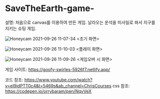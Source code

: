 # SaveTheEarth-game-

설명: 처음으로 canvas를 이용하여 만든 게임. 
      날라오는 운석을 미사일로 쏴서 지구를 지키는 슈팅 게임. 


![Honeycam 2021-09-26 11-07-34](https://user-images.githubusercontent.com/71580773/134790886-19490ca5-32e1-4296-911a-1d19df23764c.gif)
                                                             <초기 화면>

![Honeycam 2021-09-26 11-10-03](https://user-images.githubusercontent.com/71580773/134790889-ee8fc3d2-1519-40b5-9f3a-0854827c0a9e.gif)
                                                             <플레이 화면>

![Honeycam 2021-09-26 11-09-26](https://user-images.githubusercontent.com/71580773/134790888-aa38bf93-08c7-4296-9a03-cd4e53f2fa6f.gif)
                                                           <게임오버 시 화면>

게임 사이트: 
https://goofy-swirles-5926f7.netlify.app/

코드 참조:
https://www.youtube.com/watch?v=eI9idPTT0c4&t=5469s&ab_channel=ChrisCourses
css 참조:
https://codepen.io/orrybaram/pen/NqvVeX
